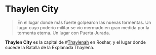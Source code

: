 # Thaylen City
>En el lugar donde más fuerte golpearon las nuevas tormentas. Un lugar cuyo poderío militar se vio mermado en gran medida por la tormenta eterna. Un lugar con Puerta Jurada.

**Thaylen City** es la capital de #[Thaylenah](locations/thaylenah) en Roshar, y el lugar donde sucede la Batalla de la Explanada Thayleña.
